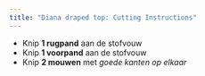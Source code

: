 ```yaml
---
title: "Diana draped top: Cutting Instructions"
---
```


- Knip **1 rugpand** aan de stofvouw
- Knip **1 voorpand** aan de stofvouw
- Knip **2 mouwen** met _goede kanten op elkaar_
